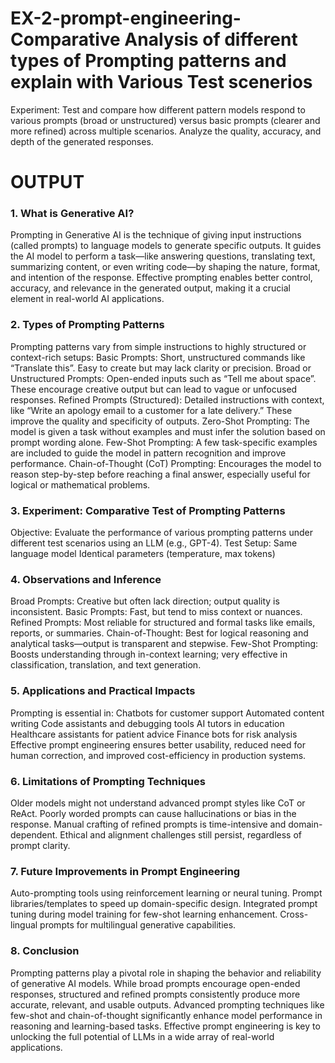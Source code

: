 # EX-2-prompt-engineering-Comparative Analysis of different types of Prompting patterns and explain with Various Test scenerios

Experiment:
Test and compare how different pattern models respond to various prompts (broad or unstructured) versus basic prompts (clearer and more refined) across multiple scenarios. 
     Analyze the quality, accuracy, and depth of the generated responses.

# OUTPUT
### 1. What is Generative AI?
Prompting in Generative AI is the technique of giving input instructions (called prompts) to language models to generate specific outputs. It guides the AI model to perform a task—like answering questions, translating text, summarizing content, or even writing code—by shaping the nature, format, and intention of the response. Effective prompting enables better control, accuracy, and relevance in the generated output, making it a crucial element in real-world AI applications.
### 2. Types of Prompting Patterns
Prompting patterns vary from simple instructions to highly structured or context-rich setups:
Basic Prompts: Short, unstructured commands like “Translate this”. Easy to create but may lack clarity or precision.
Broad or Unstructured Prompts: Open-ended inputs such as “Tell me about space”. These encourage creative output but can lead to vague or unfocused responses.
Refined Prompts (Structured): Detailed instructions with context, like “Write an apology email to a customer for a late delivery.” These improve the quality and specificity of outputs.
Zero-Shot Prompting: The model is given a task without examples and must infer the solution based on prompt wording alone.
Few-Shot Prompting: A few task-specific examples are included to guide the model in pattern recognition and improve performance.
Chain-of-Thought (CoT) Prompting: Encourages the model to reason step-by-step before reaching a final answer, especially useful for logical or mathematical problems.
### 3. Experiment: Comparative Test of Prompting Patterns
Objective: Evaluate the performance of various prompting patterns under different test scenarios using an LLM (e.g., GPT-4).
Test Setup:
Same language model
Identical parameters (temperature, max tokens)
### 4. Observations and Inference
Broad Prompts: Creative but often lack direction; output quality is inconsistent.
Basic Prompts: Fast, but tend to miss context or nuances.
Refined Prompts: Most reliable for structured and formal tasks like emails, reports, or summaries.
Chain-of-Thought: Best for logical reasoning and analytical tasks—output is transparent and stepwise.
Few-Shot Prompting: Boosts understanding through in-context learning; very effective in classification, translation, and text generation.
### 5. Applications and Practical Impacts
Prompting is essential in:
Chatbots for customer support
Automated content writing
Code assistants and debugging tools
AI tutors in education
Healthcare assistants for patient advice
Finance bots for risk analysis
Effective prompt engineering ensures better usability, reduced need for human correction, and improved cost-efficiency in production systems.
### 6. Limitations of Prompting Techniques
Older models might not understand advanced prompt styles like CoT or ReAct.
Poorly worded prompts can cause hallucinations or bias in the response.
Manual crafting of refined prompts is time-intensive and domain-dependent.
Ethical and alignment challenges still persist, regardless of prompt clarity.
### 7. Future Improvements in Prompt Engineering
Auto-prompting tools using reinforcement learning or neural tuning.
Prompt libraries/templates to speed up domain-specific design.
Integrated prompt tuning during model training for few-shot learning enhancement.
Cross-lingual prompts for multilingual generative capabilities.
### 8. Conclusion
Prompting patterns play a pivotal role in shaping the behavior and reliability of generative AI models. While broad prompts encourage open-ended responses, structured and refined prompts consistently produce more accurate, relevant, and usable outputs. Advanced prompting techniques like few-shot and chain-of-thought significantly enhance model performance in reasoning and learning-based tasks. Effective prompt engineering is key to unlocking the full potential of LLMs in a wide array of real-world applications.
